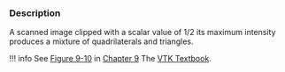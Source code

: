 ### Description

A scanned image clipped with a scalar value of 1/2 its maximum intensity produces a mixture of quadrilaterals and triangles.

!!! info
    See [Figure 9-10](/VTKBook/09Chapter9/#Figure%209-10) in [Chapter 9](/VTKBook/09Chapter9) The [VTK Textbook](/VTKBook/01Chapter1).
